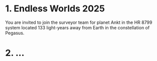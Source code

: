 # 1. Endless Worlds 2025
You are invited to join the surveyor team for planet Ankt in the HR 8799 system located 133 light-years away from Earth in the constellation of Pegasus.
# 2. ...
